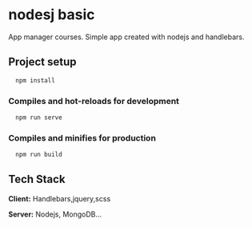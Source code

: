 # nodesj basic

App manager courses.
Simple app created with nodejs and handlebars.

## Project setup

```bash
  npm install
```

### Compiles and hot-reloads for development

```bash
  npm run serve
```

### Compiles and minifies for production

```bash
  npm run build
```

## Tech Stack

**Client:** Handlebars,jquery,scss

**Server:** Nodejs, MongoDB...
